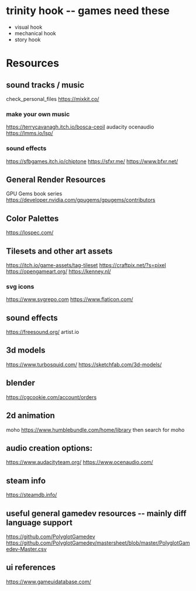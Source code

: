 # trinity hook -- games need these
- visual hook
- mechanical hook
- story hook

# Resources

## sound tracks / music
check_personal_files
https://mixkit.co/

### make your own music
https://terrycavanagh.itch.io/bosca-ceoil
audacity
ocenaudio
https://lmms.io/lsp/

### sound effects
https://sfbgames.itch.io/chiptone
https://sfxr.me/
https://www.bfxr.net/

## General Render Resources
GPU Gems book series
https://developer.nvidia.com/gpugems/gpugems/contributors

## Color Palettes
https://lospec.com/

## Tilesets and other art assets
https://itch.io/game-assets/tag-tileset
https://craftpix.net/?s=pixel
https://opengameart.org/
https://kenney.nl/

### svg icons
https://www.svgrepo.com
https://www.flaticon.com/

## sound effects
https://freesound.org/
artist.io

## 3d models
https://www.turbosquid.com/
https://sketchfab.com/3d-models/

## blender
https://cgcookie.com/account/orders

## 2d animation
moho
https://www.humblebundle.com/home/library
  then search for moho

## audio creation options:
https://www.audacityteam.org/
https://www.ocenaudio.com/

## steam info
https://steamdb.info/

## useful general gamedev resources -- mainly diff language support
https://github.com/PolyglotGamedev
  https://github.com/PolyglotGamedev/mastersheet/blob/master/PolyglotGamedev-Master.csv

## ui references
https://www.gameuidatabase.com/
